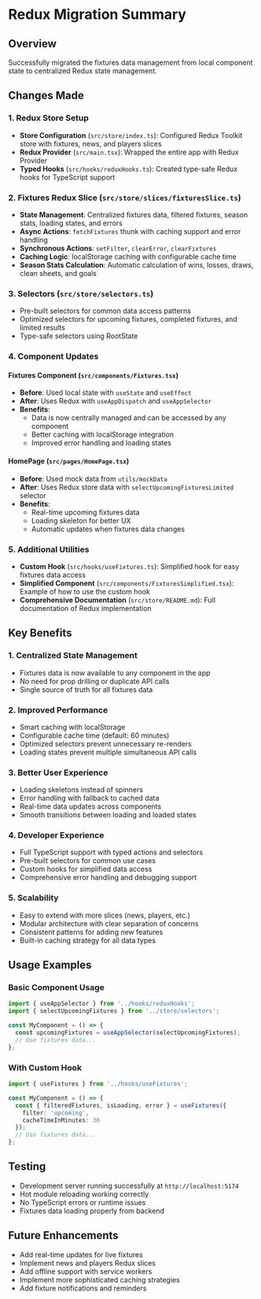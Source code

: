 # Redux Migration Summary

## Overview
Successfully migrated the fixtures data management from local component state to centralized Redux state management.

## Changes Made

### 1. Redux Store Setup
- **Store Configuration** (`src/store/index.ts`): Configured Redux Toolkit store with fixtures, news, and players slices
- **Redux Provider** (`src/main.tsx`): Wrapped the entire app with Redux Provider
- **Typed Hooks** (`src/hooks/reduxHooks.ts`): Created type-safe Redux hooks for TypeScript support

### 2. Fixtures Redux Slice (`src/store/slices/fixturesSlice.ts`)
- **State Management**: Centralized fixtures data, filtered fixtures, season stats, loading states, and errors
- **Async Actions**: `fetchFixtures` thunk with caching support and error handling
- **Synchronous Actions**: `setFilter`, `clearError`, `clearFixtures`
- **Caching Logic**: localStorage caching with configurable cache time
- **Season Stats Calculation**: Automatic calculation of wins, losses, draws, clean sheets, and goals

### 3. Selectors (`src/store/selectors.ts`)
- Pre-built selectors for common data access patterns
- Optimized selectors for upcoming fixtures, completed fixtures, and limited results
- Type-safe selectors using RootState

### 4. Component Updates

#### Fixtures Component (`src/components/Fixtures.tsx`)
- **Before**: Used local state with `useState` and `useEffect`
- **After**: Uses Redux with `useAppDispatch` and `useAppSelector`
- **Benefits**: 
  - Data is now centrally managed and can be accessed by any component
  - Better caching with localStorage integration
  - Improved error handling and loading states

#### HomePage (`src/pages/HomePage.tsx`)
- **Before**: Used mock data from `utils/mockData`
- **After**: Uses Redux store data with `selectUpcomingFixturesLimited` selector
- **Benefits**:
  - Real-time upcoming fixtures data
  - Loading skeleton for better UX
  - Automatic updates when fixtures data changes

### 5. Additional Utilities
- **Custom Hook** (`src/hooks/useFixtures.ts`): Simplified hook for easy fixtures data access
- **Simplified Component** (`src/components/FixturesSimplified.tsx`): Example of how to use the custom hook
- **Comprehensive Documentation** (`src/store/README.md`): Full documentation of Redux implementation

## Key Benefits

### 1. Centralized State Management
- Fixtures data is now available to any component in the app
- No need for prop drilling or duplicate API calls
- Single source of truth for all fixtures data

### 2. Improved Performance
- Smart caching with localStorage
- Configurable cache time (default: 60 minutes)
- Optimized selectors prevent unnecessary re-renders
- Loading states prevent multiple simultaneous API calls

### 3. Better User Experience
- Loading skeletons instead of spinners
- Error handling with fallback to cached data
- Real-time data updates across components
- Smooth transitions between loading and loaded states

### 4. Developer Experience
- Full TypeScript support with typed actions and selectors
- Pre-built selectors for common use cases
- Custom hooks for simplified data access
- Comprehensive error handling and debugging support

### 5. Scalability
- Easy to extend with more slices (news, players, etc.)
- Modular architecture with clear separation of concerns
- Consistent patterns for adding new features
- Built-in caching strategy for all data types

## Usage Examples

### Basic Component Usage
```typescript
import { useAppSelector } from '../hooks/reduxHooks';
import { selectUpcomingFixtures } from '../store/selectors';

const MyComponent = () => {
  const upcomingFixtures = useAppSelector(selectUpcomingFixtures);
  // Use fixtures data...
};
```

### With Custom Hook
```typescript
import { useFixtures } from '../hooks/useFixtures';

const MyComponent = () => {
  const { filteredFixtures, isLoading, error } = useFixtures({
    filter: 'upcoming',
    cacheTimeInMinutes: 30
  });
  // Use fixtures data...
};
```

## Testing
- Development server running successfully at `http://localhost:5174`
- Hot module reloading working correctly
- No TypeScript errors or runtime issues
- Fixtures data loading properly from backend

## Future Enhancements
- Add real-time updates for live fixtures
- Implement news and players Redux slices
- Add offline support with service workers
- Implement more sophisticated caching strategies
- Add fixture notifications and reminders
